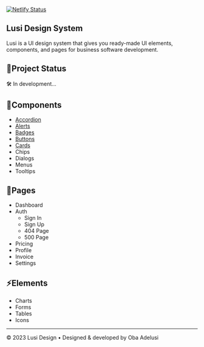 [![Netlify Status](https://api.netlify.com/api/v1/badges/642d6013-a080-4267-96d6-f47dfa164d63/deploy-status)](https://lusi-design.netlify.app) 

## Lusi Design System 

Lusi is a UI design system that gives you ready-made UI elements, components, and pages for business software development. 

## 🚨Project Status
🛠 In development...

## 🚦Components
- [Accordion](https://lusidesign.netlify.app/components/accordion)
- [Alerts](https://lusidesign.netlify.app/components/alerts)
- [Badges](https://lusidesign.netlify.app/components/badges)
- [Buttons](https://lusidesign.netlify.app/components/buttons)
- [Cards](https://lusidesign.netlify.app/components/cards)
- Chips
- Dialogs
- Menus 
- Tooltips

## 📜Pages
- Dashboard
- Auth
    - Sign In
    - Sign Up
    - 404 Page
    - 500 Page 
- Pricing
- Profile
- Invoice
- Settings

## ⚡Elements
- Charts
- Forms
- Tables
- Icons

___

&copy; 2023 Lusi Design • Designed & developed by Oba Adelusi